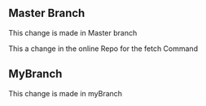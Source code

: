 ## Master Branch
This change is made in Master branch

This a change in the online Repo for the fetch Command

## MyBranch
This change is made in myBranch